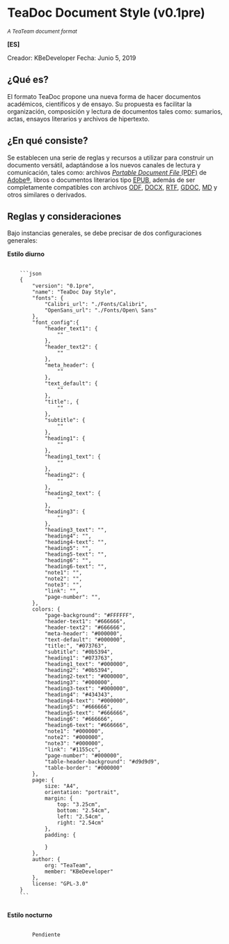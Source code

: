 # TeaDoc Document Style (v0.1pre)
<small>*A TeaTeam document format*</small>

**[ES]**

Creador: KBeDeveloper
Fecha:   Junio 5, 2019

¿Qué es?
--------
El formato TeaDoc propone una nueva forma de hacer documentos académicos, científicos y de ensayo. Su propuesta es facilitar la organización, composición y lectura de documentos tales como: sumarios, actas, ensayos literarios y archivos de hipertexto.

¿En qué consiste?
-----------------
Se establecen una serie de reglas y recursos a utilizar para construir un documento versátil, adaptándose a los nuevos canales de lectura y comunicación, tales como: archivos <a href="https://acrobat.adobe.com/la/es/acrobat/about-adobe-pdf.html" target="_blank">*Portable Document File* (PDF)</a> de <a href="https://adobe.com/" target="_blank">Adobe&reg;</a>, libros o documentos literarios tipo <a href="https://www.w3.org/publishing/groups/epub3-cg/" target="_blank">EPUB</a>, además de ser completamente compatibles con archivos <a href="https://www.oasis-open.org/committees/tc_home.php?wg_abbrev=office" target="_blank">ODF</a>, <a href="https://www.ecma-international.org/publications/standards/Ecma-376.htm" target="_blank">DOCX</a>, <a href="https://docs.microsoft.com/en-us/windows/desktop/msi/rtf-type" target="_blank">RTF</a>, <a href="https://www.google.com/docs/about/" target="_blank">GDOC</a>, <a href="https://daringfireball.net/projects/markdown/" target="_blank">MD</a> y otros similares o derivados.

Reglas y consideraciones
------------------------
Bajo instancias generales, se debe precisar de dos configuraciones generales:

**Estilo diurno**

<pre>
    <code>
    ```json
    {
        "version": "0.1pre",
        "name": "TeaDoc Day Style",
        "fonts": {
            "Calibri_url": "./Fonts/Calibri",
            "OpenSans_url": "./Fonts/Open\ Sans"
        },            
        "font_config":{
            "header_text1": {
                ""
            },
            "header_text2": {
                ""
            },
            "meta_header": {
                ""
            },
            "text_default": {
                ""
            },
            "title":, {
                ""
            },
            "subtitle": {
                ""
            },
            "heading1": {
                ""
            },
            "heading1_text": {
                ""
            },
            "heading2": {
                ""
            },
            "heading2_text": {
                ""
            },
            "heading3": {
                ""
            },
            "heading3_text": "",
            "heading4": "",
            "heading4-text": "",
            "heading5": "",
            "heading5-text": "",
            "heading6": "",
            "heading6-text": "",
            "note1": "",
            "note2": "",
            "note3": "",
            "link": "",
            "page-number": "",
        },
        colors: {
            "page-background": "#FFFFFF",
            "header-text1": "#666666",
            "header-text2": "#666666",
            "meta-header": "#000000",
            "text-default": "#000000",
            "title:", "#073763",
            "subtitle": "#0b5394",
            "heading1": "#073763",
            "heading1_text": "#000000",
            "heading2": "#0b5394",
            "heading2-text": "#000000",
            "heading3": "#000000",
            "heading3-text": "#000000",
            "heading4": "#434343",
            "heading4-text": "#000000",
            "heading5": "#666666",
            "heading5-text": "#666666",
            "heading6": "#666666",
            "heading6-text": "#666666",
            "note1": "#000000",
            "note2": "#000000",
            "note3": "#000000",
            "link": "#1155cc",
            "page-number": "#000000",
            "table-header-background": "#d9d9d9",
            "table-border": "#000000"
        },
        page: {
            size: "A4",
            orientation: "portrait",
            margin: {
                top: "3.25cm",
                bottom: "2.54cm",
                left: "2.54cm",
                right: "2.54cm"
            },
            padding: {

            }
        },
        author: {
            org: "TeaTeam",
            member: "KBeDeveloper"
        },
        license: "GPL-3.0"
    }
    ```
    </code>
</pre>
    
**Estilo nocturno**
<pre>
    <code>
        Pendiente
    </code>
</pre>